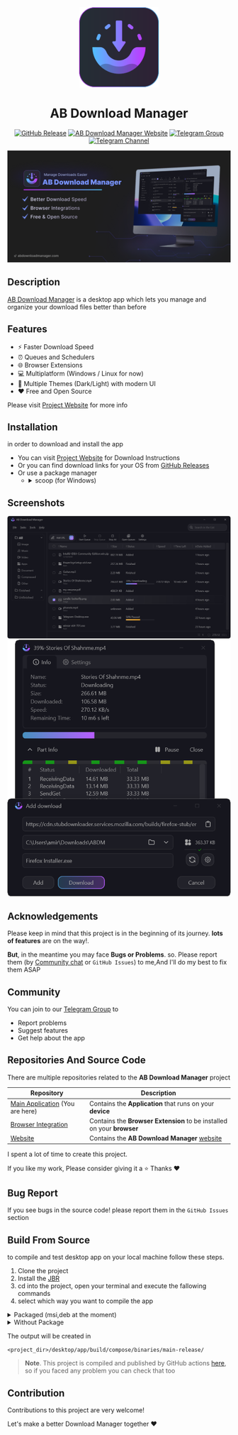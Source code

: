 <div align="center">
  <a href="https://abdownloadmanager.com" target="_blank">
    <img width="180" src="assets/logo/app_logo_with_background.svg" alt="AB Download Manager Logo">
  </a>
</div>
<h1 align="center">AB Download Manager</h1>
<p align="center">
    <a href="https://github.com/amir1376/ab-download-manager/releases/latest"><img alt="GitHub Release" src="https://img.shields.io/github/v/release/amir1376/ab-download-manager?color=greenlight&label=latest%20release"></a>
    <a href="https://t.me/abdownloadmanager"><img alt="AB Download Manager Website" src="https://img.shields.io/badge/project-website-purple?&labelColor=gray"></a>
    <a href="https://t.me/abdownloadmanager_discussion"><img alt="Telegram Group" src="https://img.shields.io/badge/Telegram-Group-blue?logo=telegram&labelColor=gray"></a>
    <a href="https://t.me/abdownloadmanager"><img alt="Telegram Channel" src="https://img.shields.io/badge/Telegram-Channel-blue?logo=telegram&labelColor=gray"></a>
</p>

<a href="https://abdownloadmanager.com" target="_blank">
    <img alt="AB Download Manager Banner" src="assets/banners/app_banner.png"/>
</a>


## Description

[AB Download Manager](https://abdownloadmanager.com) is a desktop app which lets you manage and organize your download files better than before

## Features

- ⚡️ Faster Download Speed
- ⏰ Queues and Schedulers
- 🌐 Browser Extensions
- 💻 Multiplatform (Windows / Linux for now)
- 🌙 Multiple Themes (Dark/Light) with modern UI
- ❤️ Free and Open Source

Please visit [Project Website](https://abdownloadmanager.com) for more info

## Installation

in order to download and install the app

- You can visit [Project Website](https://abdownloadmanager.com) for Download Instructions
- Or you can find download links for your OS from [GitHub Releases](https://github.com/amir1376/ab-download-manager/releases/latest)
- Or use a package manager
  - <details>
    <summary>scoop (for Windows)</summary>
    
    ```bash
    scoop install extras/abdownloadmanager
    ```
    
    </details>


## Screenshots

<div align="center">
<picture>
  <source media="(prefers-color-scheme: dark)" srcset="./assets/screenshots/app-home_dark.png">
  <source media="(prefers-color-scheme: light)" srcset="./assets/screenshots/app-home_light.png">
  <img alt="App Home Section" src="./assets/screenshots/app-home_dark.png">
</picture>

<picture>
  <source media="(prefers-color-scheme: dark)" srcset="./assets/screenshots/app-download_dark.png">
  <source media="(prefers-color-scheme: light)" srcset="./assets/screenshots/app-download_light.png">
  <img alt="App Download Section" src="./assets/screenshots/app-download_dark.png">
</picture>
</div>

## Acknowledgements

Please keep in mind that this project is in the beginning of its journey.
**lots of features** are on the way!. 

**But**, in the meantime you may face **Bugs or Problems**. so.
Please report them (by [Community chat](#community) or `GitHub Issues`) to me,And I'll do my best to fix them ASAP

## Community

You can join to our [Telegram Group](https://t.me/abdownloadmanager_discussion) to

- Report problems
- Suggest features
- Get help about the app

## Repositories And Source Code

There are multiple repositories related to the **AB Download Manager** project

| Repository                                                                                 | Description                                                                   |
|--------------------------------------------------------------------------------------------|-------------------------------------------------------------------------------|
| [Main Application](https://github.com/amir1376/ab-download-manager) (You are here)         | Contains the  **Application** that runs on your  **device**                   |
| [Browser Integration](https://github.com/amir1376/ab-download-manager-browser-integration) | Contains the **Browser Extension** to be installed on your  **browser**       |
| [Website](https://github.com/amir1376/ab-download-manager-website)                         | Contains the **AB Download Manager** [website](https://abdownloadmanager.com) |

I spent a lot of time to create this project.

If you like my work, Please consider giving it a ⭐ Thanks ❤️

## Bug Report

If you see bugs in the source code! please report them in the `GitHub Issues` section

## Build From Source

to compile and test desktop app on your local machine
follow these steps.

1. Clone the project
2. Install the [JBR](https://github.com/JetBrains/JetBrainsRuntime/releases)
3. cd into the project, open your terminal and execute the fallowing commands
4. select which way you want to compile the app
<details>
<summary>Packaged (msi,deb at the moment)</summary>

```bash
./gradlew

./gradlew packageReleaseDistributionForCurrentOS
```

This will create an installer package for your **current OS**, so you can install it on your own

>Note: you will get error if your OS does not support any of above package types in this case you should compile it `without packaging`

</details>

<details>
<summary>Without Package</summary>

In case you don't want to package it or your OS does not support those package types you can use this command to compile the app without packaging it
```bash
./gradlew

./gradle createReleaseDistributable
```
It will create an output folder

>NOTE: this is not packaged you may package it yourself manually, or just simply run it!

>I suggest you to move the output somewhere else if you want to run it directly

</details>

The output will be created in

```
<project_dir>/desktop/app/build/compose/binaries/main-release/
```


> **Note**. This project is compiled and published by GitHub actions [here](./.github/workflows/publish.yml), so if you
> faced any problem you can check that too

## Contribution

Contributions to this project are very welcome!

Let's make a better Download Manager together ❤️